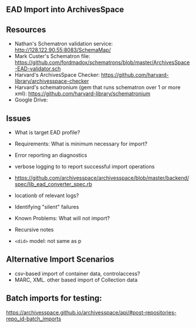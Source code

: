 ## EAD Import into ArchivesSpace
Resources
---------
 * Nathan's Schematron validation service: http://128.122.90.55:8083/SchemaMap/
 * Mark Custer's Schematron file: https://github.com/fordmadox/schematrons/blob/master/ArchivesSpace-EAD-validator.sch
 * Harvard's ArchivesSpace Checker: https://github.com/harvard-library/archivesspace-checker
 * Harvard's schematronium (gem that runs schematron over 1 or more xml): https://github.com/harvard-library/schematronium
 * Google Drive:

Issues
------
* What is target EAD profile?

* Requirements: What is minimum necessary for import?

* Error reporting an diagnostics
*  verbose logging to to report successful import operations
*  https://github.com/archivesspace/archivesspace/blob/master/backend/spec/lib_ead_converter_spec.rb
* locationb of relevant logs?
* Identifying "silent" failures
* Known Problems: What will not import?
 
* Recursive notes
* `<did>` model: not same as p

Alternative Import Scenarios
----------------------------

 * csv-based import of container data, controlaccess?
 * MARC, XML. other based import of Collection data


Batch imports for testing:
--------------------------
<https://archivesspace.github.io/archivesspace/api/#post-repositories-repo_id-batch_imports>
